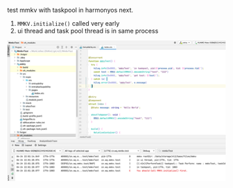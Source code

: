test mmkv with taskpool in harmonyos next.
1. `MMKV.initialize()` called very early
2. ui thread and task pool thread is in same process

![log](./screenshot/log.png)